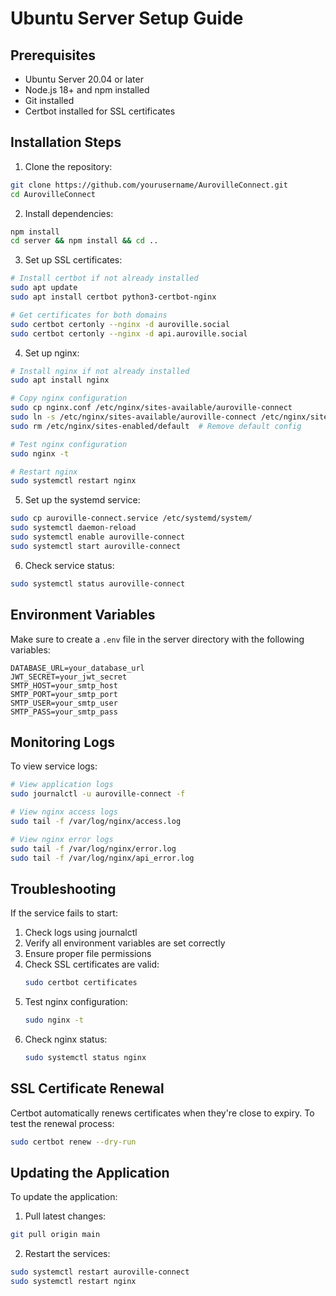 # Ubuntu Server Setup Guide

## Prerequisites
- Ubuntu Server 20.04 or later
- Node.js 18+ and npm installed
- Git installed
- Certbot installed for SSL certificates

## Installation Steps

1. Clone the repository:
```bash
git clone https://github.com/yourusername/AurovilleConnect.git
cd AurovilleConnect
```

2. Install dependencies:
```bash
npm install
cd server && npm install && cd ..
```

3. Set up SSL certificates:
```bash
# Install certbot if not already installed
sudo apt update
sudo apt install certbot python3-certbot-nginx

# Get certificates for both domains
sudo certbot certonly --nginx -d auroville.social
sudo certbot certonly --nginx -d api.auroville.social
```

4. Set up nginx:
```bash
# Install nginx if not already installed
sudo apt install nginx

# Copy nginx configuration
sudo cp nginx.conf /etc/nginx/sites-available/auroville-connect
sudo ln -s /etc/nginx/sites-available/auroville-connect /etc/nginx/sites-enabled/
sudo rm /etc/nginx/sites-enabled/default  # Remove default config

# Test nginx configuration
sudo nginx -t

# Restart nginx
sudo systemctl restart nginx
```

5. Set up the systemd service:
```bash
sudo cp auroville-connect.service /etc/systemd/system/
sudo systemctl daemon-reload
sudo systemctl enable auroville-connect
sudo systemctl start auroville-connect
```

6. Check service status:
```bash
sudo systemctl status auroville-connect
```

## Environment Variables

Make sure to create a `.env` file in the server directory with the following variables:
```
DATABASE_URL=your_database_url
JWT_SECRET=your_jwt_secret
SMTP_HOST=your_smtp_host
SMTP_PORT=your_smtp_port
SMTP_USER=your_smtp_user
SMTP_PASS=your_smtp_pass
```

## Monitoring Logs

To view service logs:
```bash
# View application logs
sudo journalctl -u auroville-connect -f

# View nginx access logs
sudo tail -f /var/log/nginx/access.log

# View nginx error logs
sudo tail -f /var/log/nginx/error.log
sudo tail -f /var/log/nginx/api_error.log
```

## Troubleshooting

If the service fails to start:
1. Check logs using journalctl
2. Verify all environment variables are set correctly
3. Ensure proper file permissions
4. Check SSL certificates are valid:
   ```bash
   sudo certbot certificates
   ```
5. Test nginx configuration:
   ```bash
   sudo nginx -t
   ```
6. Check nginx status:
   ```bash
   sudo systemctl status nginx
   ```

## SSL Certificate Renewal

Certbot automatically renews certificates when they're close to expiry. To test the renewal process:
```bash
sudo certbot renew --dry-run
```

## Updating the Application

To update the application:
1. Pull latest changes:
```bash
git pull origin main
```

2. Restart the services:
```bash
sudo systemctl restart auroville-connect
sudo systemctl restart nginx
